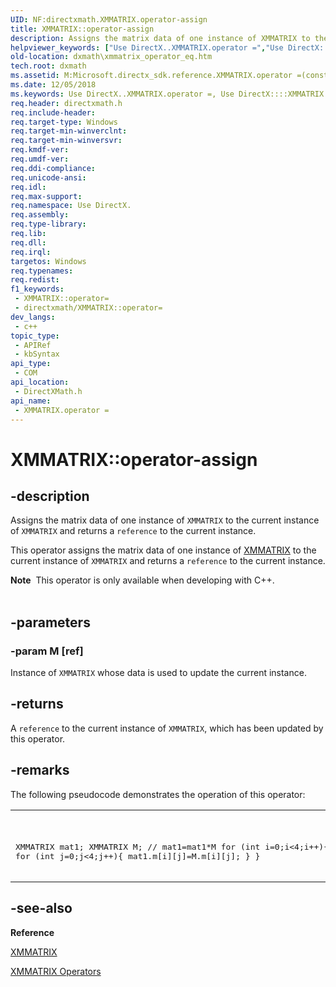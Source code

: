 ```yaml
---
UID: NF:directxmath.XMMATRIX.operator-assign
title: XMMATRIX::operator-assign
description: Assigns the matrix data of one instance of XMMATRIX to the current instance of XMMATRIX and returns a reference to the current instance.
helpviewer_keywords: ["Use DirectX..XMMATRIX.operator =","Use DirectX::::XMMATRIX::operator =","XMMATRIX structure [DirectX Math Support APIs]","operator = method","XMMATRIX.operator =","XMMATRIX.operator-assign","XMMATRIX.operator=","XMMATRIX::operator-assign","XMMATRIX::operator=","dxmath.xmmatrix_operator_eq","operator = method [DirectX Math Support APIs]","operator = method [DirectX Math Support APIs]","XMMATRIX structure","operator="]
old-location: dxmath\xmmatrix_operator_eq.htm
tech.root: dxmath
ms.assetid: M:Microsoft.directx_sdk.reference.XMMATRIX.operator =(const XMMATRIX)
ms.date: 12/05/2018
ms.keywords: Use DirectX..XMMATRIX.operator =, Use DirectX::::XMMATRIX::operator =, XMMATRIX structure [DirectX Math Support APIs],operator = method, XMMATRIX.operator =, XMMATRIX.operator-assign, XMMATRIX.operator=, XMMATRIX::operator-assign, XMMATRIX::operator=, dxmath.xmmatrix_operator_eq, operator = method [DirectX Math Support APIs], operator = method [DirectX Math Support APIs],XMMATRIX structure, operator=
req.header: directxmath.h
req.include-header:
req.target-type: Windows
req.target-min-winverclnt:
req.target-min-winversvr:
req.kmdf-ver:
req.umdf-ver:
req.ddi-compliance:
req.unicode-ansi:
req.idl:
req.max-support:
req.namespace: Use DirectX.
req.assembly:
req.type-library:
req.lib:
req.dll:
req.irql:
targetos: Windows
req.typenames:
req.redist:
f1_keywords:
 - XMMATRIX::operator=
 - directxmath/XMMATRIX::operator=
dev_langs:
 - c++
topic_type:
 - APIRef
 - kbSyntax
api_type:
 - COM
api_location:
 - DirectXMath.h
api_name:
 - XMMATRIX.operator =
---
```


# XMMATRIX::operator-assign


## -description

Assigns the matrix data of one instance of <code>XMMATRIX</code> to the current instance of
	<code>XMMATRIX</code> and returns a <code>reference</code> to the current instance.  


This operator assigns the matrix data of one instance of <a href="/windows/win32/api/directxmath/ns-directxmath-xmmatrix">XMMATRIX</a> to the current instance of <code>XMMATRIX</code> and returns a <code>reference</code> to the current
	instance.
<div class="alert"><b>Note</b>  This operator is only available when developing with C++.</div><div> </div>

## -parameters

### -param M [ref]

Instance of <code>XMMATRIX</code> whose data
      is used to update the current instance.

## -returns

A <code>reference</code> to the current instance of <code>XMMATRIX</code>, which has been updated by this operator.

## -remarks

The following pseudocode demonstrates the operation of this operator:

<div class="code"><span codelanguage=""><table>
<tr>
<th></th>
</tr>
<tr>
<td>
<pre>

   XMMATRIX mat1;
   XMMATRIX M;
   // mat1=mat1*M
   for (int i=0;i&lt;4;i++){
       for (int j=0;j&lt;4;j++){
           mat1.m[i][j]=M.m[i][j];
       }
   }
    </pre>
</td>
</tr>
</table></span></div>

## -see-also

<b>Reference</b>



<a href="/windows/win32/api/directxmath/ns-directxmath-xmmatrix">XMMATRIX</a>



<a href="/windows/win32/dxmath/ovw-xmmatrix-operators">XMMATRIX Operators</a>
